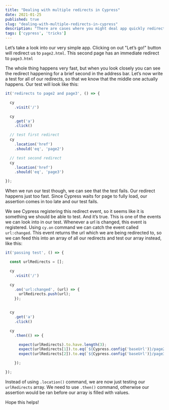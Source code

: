 ```yaml
---
title: "Dealing with multiple redirects in Cypress"
date: 2021-01-25
published: true
slug: "dealing-with-multiple-redirects-in-cypress"
description: "There are cases where you might deal app quickly redirecting through multiple pages. Chances are that Cypress will not register the page in the middle of redirect chain. In this post I will show you ways you can deal with this."
tags: ['cypress', 'tricks']
---
```

Let’s take a look into our very simple app. Clicking on out "Let’s go!" button will redirect us to `page2.html`. This second page has an immediate redirect to `page3.html`

<v-video alt="Redirects on our app" src="redirects.mp4"></v-video>

The whole thing happens very fast, but when you look closely you can see the redirect happening for a brief second in the address bar. Let’s now write a test for all of our redirects, so that we know that the middle one actually happens. Our test will look like this:

```js
it('redirects to page2 and page3', () => {

  cy
    .visit('/')

  cy
    .get('a')
    .click()

  // test first redirect
  cy
    .location('href')
    .should('eq', 'page2')

  // test second redirect
  cy
    .location('href')
    .should('eq', 'page3')

});
```
When we run our test though, we can see that the test fails. Our redirect happens just too fast. Since Cypress waits for page to fully load, our assertion comes in too late and our test fails.
<v-video alt="Redirect not registered by Cypress" src="failed-test.mp4"></v-video>

We see Cypress registering this redirect event, so it seems like it is something we should be able to test. And it’s true. This is one of the events we can look into in our test. Whenever a url is changed, this event is registered. Using `cy.on` command we can catch the event called `url:changed`. This event returns the url which we are being redirected to, so we can feed this into an array of all our redirects and test our array instead, like this:

```js
it('passing test', () => {

  const urlRedirects = [];

  cy
    .visit('/')

  cy
    .on('url:changed', (url) => {
      urlRedirects.push(url);
    });


  cy
    .get('a')
    .click()

  cy
    .then(() => {

      expect(urlRedirects).to.have.length(3);
      expect(urlRedirects[1]).to.eq(`${Cypress.config('baseUrl')}/page2`);
      expect(urlRedirects[2]).to.eq(`${Cypress.config('baseUrl')}/page3`);

    });

});
```
Instead of using `.location()` command, we are now just testing our `urlRedirects` array. We need to use `.then()` command, otherwise our assertion would be ran before our array is filled with values.

Hope this helps!